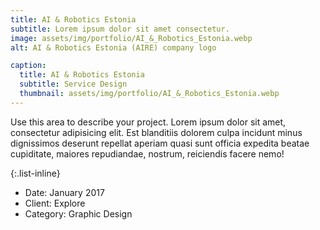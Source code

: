 ```yaml
---
title: AI & Robotics Estonia
subtitle: Lorem ipsum dolor sit amet consectetur.
image: assets/img/portfolio/AI_&_Robotics_Estonia.webp
alt: AI & Robotics Estonia (AIRE) company logo

caption:
  title: AI & Robotics Estonia
  subtitle: Service Design
  thumbnail: assets/img/portfolio/AI_&_Robotics_Estonia.webp
---
```

Use this area to describe your project. Lorem ipsum dolor sit amet, consectetur adipisicing elit. Est blanditiis dolorem culpa incidunt minus dignissimos deserunt repellat aperiam quasi sunt officia expedita beatae cupiditate, maiores repudiandae, nostrum, reiciendis facere nemo!

{:.list-inline}
- Date: January 2017
- Client: Explore
- Category: Graphic Design


